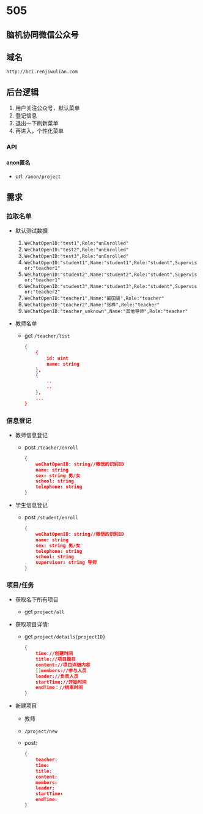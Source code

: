 # 505

## 脑机协同微信公众号

## 域名

`http://bci.renjiwulian.com`

## 后台逻辑

1. 用户关注公众号，默认菜单
1. 登记信息
1. 退出一下刷新菜单
1. 再进入，个性化菜单

### API

#### anon匿名

- url: `/anon/project`

## 需求

### 拉取名单

- 默认测试数据
    1. `WeChatOpenID:"test1",Role:"unEnrolled"`
    1. `WeChatOpenID:"test2",Role:"unEnrolled"`
    1. `WeChatOpenID:"test3",Role:"unEnrolled"`
    1. `WeChatOpenID:"student1",Name:"student1",Role:"student",Supervisor:"teacher1"`
    1. `WeChatOpenID:"student2",Name:"student2",Role:"student",Supervisor:"teacher1"`
    1. `WeChatOpenID:"student3",Name:"student3",Role:"student",Supervisor:"teacher2"`
    1. `WeChatOpenID:"teacher1",Name:"戴国骏",Role:"teacher"`
    1. `WeChatOpenID:"teacher2",Name:"张桦",Role:"teacher"`
    1. `WeChatOpenID:"teacher_unknown",Name:"其他导师",Role:"teacher"`

- 教师名单
    - get `/teacher/list`

        ```json
        {
            {
                id: uint
                name: string
            },
            {
                ..
                ..
            },
            ...
        }
        ```

### 信息登记

- 教师信息登记
    - post `/teacher/enroll`

        ```json
        {
            weChatOpenID: string//微信的识别ID
            name: string
            sex: string 男/女
            school: string
            telephone: string
        }
        ```

- 学生信息登记
    - post `/student/enroll`

        ```json
        {
            weChatOpenID: string//微信的识别ID
            name: string
            sex: string 男/女
            telephone: string
            school: string
            supervisor: string 导师
        }
        ```

### 项目/任务

- 获取名下所有项目
    - get `project/all`
- 获取项目详情:
    - get `project/details{projectID}`

        ```json
        {
            time://创建时间
            title://项目题目
            content://项目详细内容
            []members://参与人员
            leader://负责人员
            startTime://开始时间
            endTime：//结束时间
        }
        ```

- 新建项目
    - 教师
    - `/project/new`
    - post:

        ```json
        {
            teacher:
            time:
            title:
            content:
            members:
            leader:
            startTime:
            endTime:
        }
        ```